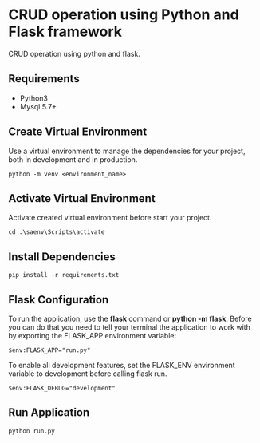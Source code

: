 # CRUD operation using Python and Flask framework
CRUD operation using python and flask.

## Requirements
- Python3
- Mysql 5.7+

## Create Virtual Environment
Use a virtual environment to manage the dependencies for your project, both in development and in production.
```
python -m venv <environment_name>
```

## Activate Virtual Environment
Activate created virtual environment before start your project.
```
cd .\saenv\Scripts\activate
```

## Install Dependencies 
```
pip install -r requirements.txt
```
## Flask Configuration
To run the application, use the **flask** command or **python -m flask**. Before you can do that you need to tell your terminal the application to work with by exporting the FLASK_APP environment variable:
```
$env:FLASK_APP="run.py"

```
To enable all development features, set the FLASK_ENV environment variable to development before calling flask run.
```
$env:FLASK_DEBUG="development"
```

## Run Application
```
python run.py
